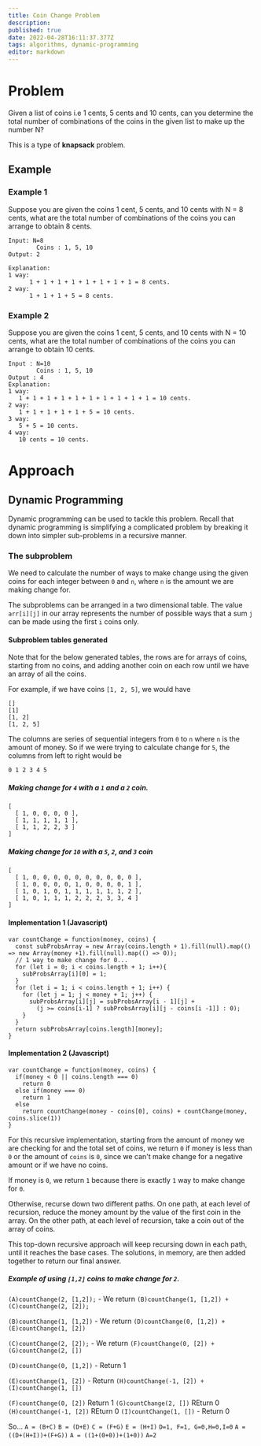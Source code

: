 ```yaml
---
title: Coin Change Problem
description: 
published: true
date: 2022-04-28T16:11:37.377Z
tags: algorithms, dynamic-programming
editor: markdown
---
```


# Problem
Given a list of coins i.e 1 cents, 5 cents and 10 cents, can you determine the total number of combinations of the coins in the given list to make up the number N?

This is a type of **knapsack** problem.
## Example
### Example 1
Suppose you are given the coins 1 cent, 5 cents, and 10 cents with N = 8 cents, what are the total number of combinations of the coins you can arrange to obtain 8 cents. 
```
Input: N=8
        Coins : 1, 5, 10
Output: 2

Explanation: 
1 way: 
      1 + 1 + 1 + 1 + 1 + 1 + 1 + 1 = 8 cents.
2 way:
      1 + 1 + 1 + 5 = 8 cents.
```      
### Example 2
Suppose you are given the coins 1 cent, 5 cents, and 10 cents with N = 10 cents, what are the total number of combinations of the coins you can arrange to obtain 10 cents. 
```
Input : N=10
        Coins : 1, 5, 10
Output : 4
Explanation: 
1 way: 
   1 + 1 + 1 + 1 + 1 + 1 + 1 + 1 + 1 + 1 = 10 cents.
2 way: 
   1 + 1 + 1 + 1 + 1 + 5 = 10 cents.
3 way: 
   5 + 5 = 10 cents.
4 way: 
   10 cents = 10 cents.
```
# Approach
## Dynamic Programming
Dynamic programming can be used to tackle this problem. Recall that dynamic programming is simplifying a complicated problem by breaking it down into simpler sub-problems in a recursive manner. 

### The subproblem
We need to calculate the number of ways to make change using the given coins for each integer between `0` and `n`, where `n` is the amount we are making change for. 

The subproblems can be arranged in a two dimensional table. The value `arr[i][j]` in our array represents the number of possible ways that a sum `j` can be made using the first `i` coins only.

#### Subproblem tables generated
Note that for the below generated tables, the rows are for arrays of coins, starting from no coins, and adding another coin on each row until we have an array of all the coins.

For example, if we have coins `[1, 2, 5]`, we would have 
```
[]
[1]
[1, 2]
[1, 2, 5]
```

The columns are series of sequential integers from `0` to `n` where `n` is the amount of money. So if we were trying to calculate change for `5`, the columns from left to right would be 
```
0 1 2 3 4 5
```
##### Making change for `4` with a `1` and a `2` coin.

```
[ 
  [ 1, 0, 0, 0, 0 ], 
  [ 1, 1, 1, 1, 1 ], 
  [ 1, 1, 2, 2, 3 ]
]
```
##### Making change for `10` with a `5`, `2`, and `3` coin
```
[ 
  [ 1, 0, 0, 0, 0, 0, 0, 0, 0, 0, 0 ],
  [ 1, 0, 0, 0, 0, 1, 0, 0, 0, 0, 1 ],
  [ 1, 0, 1, 0, 1, 1, 1, 1, 1, 1, 2 ],
  [ 1, 0, 1, 1, 1, 2, 2, 2, 3, 3, 4 ] 
]
```
#### Implementation 1 (Javascript)
```
var countChange = function(money, coins) {
  const subProbsArray = new Array(coins.length + 1).fill(null).map(() => new Array(money +1).fill(null).map(() => 0));
  // 1 way to make change for 0...
  for (let i = 0; i < coins.length + 1; i++){
    subProbsArray[i][0] = 1;
  }
  for (let i = 1; i < coins.length + 1; i++) {
    for (let j = 1; j < money + 1; j++) {
      subProbsArray[i][j] = subProbsArray[i - 1][j] + 
        (j >= coins[i-1] ? subProbsArray[i][j - coins[i -1]] : 0);
    }
  }
  return subProbsArray[coins.length][money];
}
```
#### Implementation 2 (Javascript)
```
var countChange = function(money, coins) {
  if(money < 0 || coins.length === 0)
    return 0
  else if(money === 0)
    return 1
  else
    return countChange(money - coins[0], coins) + countChange(money, coins.slice(1))
}
```
For this recursive implementation, starting from the amount of money we are checking for and the total set of coins, we return `0` if money is less than `0` or the amount of `coins` is `0`, since we can't make change for a negative amount or if we have no coins. 

If money is `0`, we return `1` because there is exactly `1` way to make change for `0`. 

Otherwise, recurse down two different paths. On one path, at each level of recursion, reduce the money amount by the value of the first coin in the array. On the other path, at each level of recursion, take a coin out of the array of coins.

This top-down recursive approach will keep recursing down in each path, until it reaches the base cases. The solutions, in memory, are then added together to return our final answer.
##### Example of using `[1,2]` coins to make change for `2`.

`(A)countChange(2, [1,2]);` - We return  `(B)countChange(1, [1,2]) + (C)countChange(2, [2]);`

`(B)countChange(1, [1,2])` - We return `(D)countChange(0, [1,2]) + (E)countChange(1, [2])`

`(C)countChange(2, [2]);` - We return `(F)countChange(0, [2]) +(G)countChange(2, [])`

`(D)countChange(0, [1,2])` - Return 1

`(E)countChange(1, [2])` - Return `(H)countChange(-1, [2]) + (I)countChange(1, [])` 

`(F)countChange(0, [2])` Return 1
`(G)countChange(2, [])` REturn 0
`(H)countChange(-1, [2])` REturn 0
`(I)countChange(1, [])` - Return 0

So...
`A = (B+C)`
`B = (D+E)`
`C = (F+G)`
`E = (H+I)`
`D=1, F=1, G=0,H=0,I=0`
`A = ((D+(H+I))+(F+G))`
`A = ((1+(0+0))+(1+0))`
`A=2`
